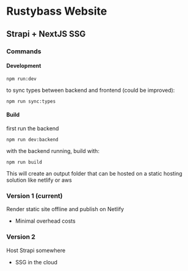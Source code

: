 # Rustybass Website
## Strapi + NextJS SSG


### Commands

#### Development

`npm run:dev`

to sync types between backend and frontend (could be improved):

`npm run sync:types`

#### Build

first run the backend

`npm run dev:backend`

with the backend running, build with:

`npm run build`

This will create an output folder that can be hosted on a static hosting solution like netlify or aws





### Version 1 (current)

Render static site offline and publish on Netlify
- Minimal overhead costs

### Version 2

Host Strapi somewhere
- SSG in the cloud

